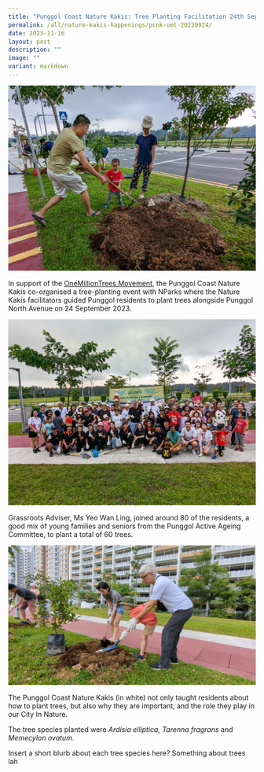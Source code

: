 ```yaml
---
title: "Punggol Coast Nature Kakis: Tree Planting Facilitation 24th September 2023"
permalink: /all/nature-kakis-happenings/pcnk-omt-20230924/
date: 2023-11-16
layout: post
description: ""
image: ""
variant: markdown
---
```

<img src="/images/OMT/PunggolCoast_OMT_20230924__3_.jpg">
<p>In support of the <a href="/nature-kakis-network/programmes-and-activities/">OneMillionTrees Movement</a>, the Punggol Coast Nature Kakis co-organised a tree-planting event with NParks where the Nature Kakis facilitators guided Punggol residents to plant trees alongside Punggol North Avenue on 24 September 2023.</p>
<img src="/images/OMT/PunggolCoast_OMT_20230924__6_.jpg">
<p>Grassroots Adviser, Ms Yeo Wan Ling, joined around 80 of the residents, a good mix of young families and seniors from the Punggol Active Ageing Committee, to plant a total of 60 trees.</p>
<img src="/images/OMT/PunggolCoast_OMT_20230924__7_.jpg">
<p>The Punggol Coast Nature Kakis (in white) not only taught residents about how to plant trees, but also why they are important, and the role they play in our City In Nature. </p>
<p>The tree species planted were <em>Ardisia elliptica, Tarenna fragrans</em> and <em>Memecylon ovatum</em>.</p>
<p>Insert a short blurb about each tree species here? Something about trees lah</p>
